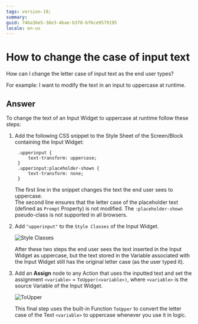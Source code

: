 ```yaml
---
tags: version-10; 
summary: 
guid: 746a36e5-38e3-4bae-b378-bf6ce9579195
locale: en-us
---
```


# How to change the case of input text

How can I change the letter case of input text as the end user types?

For example: I want to modify the text in an input to uppercase at runtime.

## Answer

To change the text of an Input Widget to uppercase at runtime follow these steps:

1. Add the following CSS snippet to the Style Sheet of the Screen/Block containing the Input Widget:

        .upperinput {
            text-transform: uppercase;
        }
        .upperinput:placeholder-shown {
            text-transform: none;
        }

    The first line in the snippet changes the text the end user sees to uppercase.  
    The second line ensures that the letter case of the placeholder text (defined as `Prompt` Property) is not modified. The `:placeholder-shown` pseudo-class is not supported in all browsers.

1. Add `"upperinput"` to the `Style Classes` of the Input Widget.

    ![Style Classes](images/input-upper-01.png)

    After these two steps the end user sees the text inserted in the Input Widget as uppercase, but the text stored in the Variable associated with the Input Widget still has the original letter case (as the user typed it).

1. Add an **Assign** node to any Action that uses the inputted text and set the assignment `<variable>` = `ToUpper(<variable>)`, where `<variable>` is the source Variable of the Input Widget.

    ![ToUpper](images/input-upper-02.png)

    This final step uses the built-in Function `ToUpper` to convert the letter case of the Text `<variable>` to uppercase whenever you use it in logic.